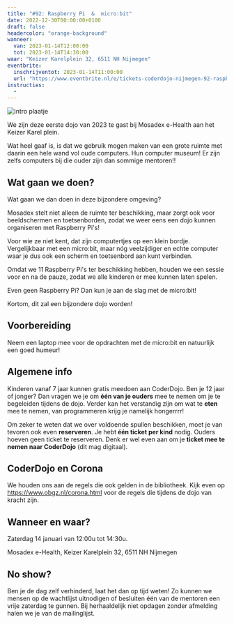 ```yaml
---
title: "#92: Raspberry Pi  &  micro:bit"
date: 2022-12-30T00:00:00+0100
draft: false
headercolor: "orange-background"
wanneer: 
  van: 2023-01-14T12:00:00
  tot: 2023-01-14T14:30:00
waar: "Keizer Karelplein 32, 6511 NH Nijmegen"
eventbrite:
  inschrijventot: 2023-01-14T11:00:00
  url: "https://www.eventbrite.nl/e/tickets-coderdojo-nijmegen-92-raspberry-pi-microbit-500781339467"
instructies:
  - 
---
```


![intro plaatje](https://img.evbuc.com/https%3A%2F%2Fcdn.evbuc.com%2Fimages%2F415813589%2F187233351803%2F1%2Foriginal.20221230-141918?h=200&w=450&auto=format%2Ccompress&q=75&sharp=10&rect=0%2C0%2C2160%2C1080&s=37092edf51d5a4124d5977c8442aa326)



W﻿e zijn deze eerste dojo van 2023 te gast bij Mosadex e-Health aan het Keizer Karel plein.

<!--more-->



W﻿at heel gaaf is, is dat we gebruik mogen maken van een grote ruimte met daarin een hele wand vol oude computers. Hun computer museum! Er zijn zelfs computers bij die ouder zijn dan sommige mentoren!!<h2>Wat gaan we doen?</h2>

W﻿at gaan we dan doen in deze bijzondere omgeving?

Mosadex stelt niet alleen de ruimte ter beschikking, maar zorgt ook voor beeldschermen en toetsenborden, zodat we weer eens een dojo kunnen organiseren met Raspberry Pi's!

Voor wie ze niet kent, dat zijn computertjes op een klein bordje. Vergelijkbaar met een micro:bit, maar nóg veelzijdiger en echte computer waar je dus ook een scherm en toetsenbord aan kunt verbinden.

O﻿mdat we 11 Raspberry Pi's ter beschikking hebben, houden we een sessie voor en na de pauze, zodat we alle kinderen er mee kunnen laten spelen.

Even geen Raspberry Pi? Dan kun je aan de slag met de micro:bit!

K﻿ortom, dit zal een bijzondere dojo worden!<h2>Voorbereiding</h2>

Neem een laptop mee voor de opdrachten met de micro:bit en natuurlijk een goed humeur!<h2>Algemene info</h2>

Kinderen vanaf 7 jaar kunnen gratis meedoen aan CoderDojo. Ben je 12 jaar of jonger? Dan vragen we je om <strong>één van je ouders</strong> mee te nemen om je te begeleiden tijdens de dojo. Verder kan het verstandig zijn om wat te <strong>eten</strong> mee te nemen, van programmeren krijg je namelijk hongerrrr!

Om zeker te weten dat we over voldoende spullen beschikken, moet je van tevoren ook even <strong>reserveren</strong>. Je hebt<strong> één ticket per kind</strong> nodig. Ouders hoeven geen ticket te reserveren. Denk er wel even aan om je <strong>ticket mee te nemen naar CoderDojo</strong> (dit mag digitaal).<h2>CoderDojo en Corona</h2>

We houden ons aan de regels die ook gelden in de bibliotheek. Kijk even op <a href="https://www.obgz.nl/corona.html" target="_blank" rel="nofollow noopener noreferrer">https://www.obgz.nl/corona.html</a> voor de regels die tijdens de dojo van kracht zijn.<h2>Wanneer en waar?</h2>

Zaterdag 14 januari van 12:00u tot 14:30u. 

Mosadex e-Health, Keizer Karelplein 32, 6511 NH Nijmegen<h2>No show?</h2>

Ben je de dag zelf verhinderd, laat het dan op tijd weten! Zo kunnen we mensen op de wachtlijst uitnodigen of besluiten één van de mentoren een vrije zaterdag te gunnen. Bij herhaaldelijk niet opdagen zonder afmelding halen we je van de mailinglijst.
